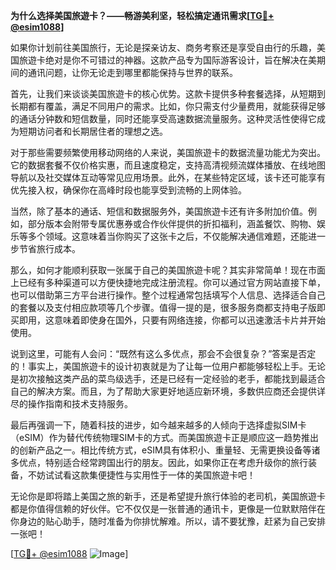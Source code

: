 **为什么选择美国旅遊卡？——畅游美利坚，轻松搞定通讯需求[[TG💪+ @esim1088](https://t.me/s/esim1088)]**

如果你计划前往美国旅行，无论是探亲访友、商务考察还是享受自由行的乐趣，美国旅遊卡绝对是你不可错过的神器。这款产品专为国际游客设计，旨在解决在美期间的通讯问题，让你无论走到哪里都能保持与世界的联系。

首先，让我们来谈谈美国旅遊卡的核心优势。这款卡提供多种套餐选择，从短期到长期都有覆盖，满足不同用户的需求。比如，你只需支付少量费用，就能获得足够的通话分钟数和短信数量，同时还能享受高速数据流量服务。这种灵活性使得它成为短期访问者和长期居住者的理想之选。

对于那些需要频繁使用移动网络的人来说，美国旅遊卡的数据流量功能尤为突出。它的数据套餐不仅价格实惠，而且速度稳定，支持高清视频流媒体播放、在线地图导航以及社交媒体互动等常见应用场景。此外，在某些特定区域，该卡还可能享有优先接入权，确保你在高峰时段也能享受到流畅的上网体验。

当然，除了基本的通话、短信和数据服务外，美国旅遊卡还有许多附加价值。例如，部分版本会附带专属优惠券或合作伙伴提供的折扣福利，涵盖餐饮、购物、娱乐等多个领域。这意味着当你购买了这张卡之后，不仅能解决通信难题，还能进一步节省旅行成本。

那么，如何才能顺利获取一张属于自己的美国旅遊卡呢？其实非常简单！现在市面上已经有多种渠道可以方便快捷地完成注册流程。你可以通过官方网站直接下单，也可以借助第三方平台进行操作。整个过程通常包括填写个人信息、选择适合自己的套餐以及支付相应款项等几个步骤。值得一提的是，很多服务商都支持电子版即买即用，这意味着即使身在国外，只要有网络连接，你都可以迅速激活卡片并开始使用。

说到这里，可能有人会问：“既然有这么多优点，那会不会很复杂？”答案是否定的！事实上，美国旅遊卡的设计初衷就是为了让每一位用户都能够轻松上手。无论是初次接触这类产品的菜鸟级选手，还是已经有一定经验的老手，都能找到最适合自己的解决方案。而且，为了帮助大家更好地适应新环境，多数供应商还会提供详尽的操作指南和技术支持服务。

最后再强调一下，随着科技的进步，如今越来越多的人倾向于选择虚拟SIM卡（eSIM）作为替代传统物理SIM卡的方式。而美国旅遊卡正是顺应这一趋势推出的创新产品之一。相比传统方式，eSIM具有体积小、重量轻、无需更换设备等诸多优点，特别适合经常跨国出行的朋友。因此，如果你正在考虑升级你的旅行装备，不妨试试看这款集便捷性与实用性于一体的美国旅遊卡吧！

无论你是即将踏上美国之旅的新手，还是希望提升旅行体验的老司机，美国旅遊卡都是你值得信赖的好伙伴。它不仅仅是一张普通的通讯卡，更像是一位默默陪伴在你身边的贴心助手，随时准备为你排忧解难。所以，请不要犹豫，赶紧为自己安排一张吧！

[[TG💪+ @esim1088](https://t.me/s/esim1088) ![Image](https://i.postimg.cc/4NQfJmqS/Snipaste-2025-05-13-00-14-12.png)]